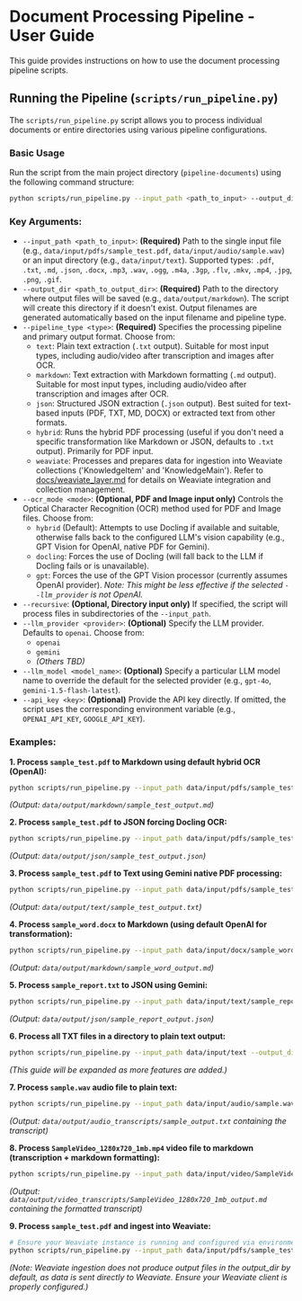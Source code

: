 # Document Processing Pipeline - User Guide

This guide provides instructions on how to use the document processing pipeline scripts.

## Running the Pipeline (`scripts/run_pipeline.py`)

The `scripts/run_pipeline.py` script allows you to process individual documents or entire directories using various pipeline configurations.

### Basic Usage

Run the script from the main project directory (`pipeline-documents`) using the following command structure:

```bash
python scripts/run_pipeline.py --input_path <path_to_input> --output_dir <path_to_output_dir> --pipeline_type <type> [options]
```

### Key Arguments:

*   `--input_path <path_to_input>`: **(Required)** Path to the single input file (e.g., `data/input/pdfs/sample_test.pdf`, `data/input/audio/sample.wav`) or an input directory (e.g., `data/input/text`). Supported types: `.pdf`, `.txt`, `.md`, `.json`, `.docx`, `.mp3`, `.wav`, `.ogg`, `.m4a`, `.3gp`, `.flv`, `.mkv`, `.mp4`, `.jpg`, `.png`, `.gif`.
*   `--output_dir <path_to_output_dir>`: **(Required)** Path to the directory where output files will be saved (e.g., `data/output/markdown`). The script will create this directory if it doesn't exist. Output filenames are generated automatically based on the input filename and pipeline type.
*   `--pipeline_type <type>`: **(Required)** Specifies the processing pipeline and primary output format. Choose from:
    *   `text`: Plain text extraction (`.txt` output). Suitable for most input types, including audio/video after transcription and images after OCR.
    *   `markdown`: Text extraction with Markdown formatting (`.md` output). Suitable for most input types, including audio/video after transcription and images after OCR.
    *   `json`: Structured JSON extraction (`.json` output). Best suited for text-based inputs (PDF, TXT, MD, DOCX) or extracted text from other formats.
    *   `hybrid`: Runs the hybrid PDF processing (useful if you don't need a specific transformation like Markdown or JSON, defaults to `.txt` output). Primarily for PDF input.
    *   `weaviate`: Processes and prepares data for ingestion into Weaviate collections ('KnowledgeItem' and 'KnowledgeMain'). Refer to [docs/weaviate_layer.md](docs/weaviate_layer.md) for details on Weaviate integration and collection management.
*   `--ocr_mode <mode>`: **(Optional, PDF and Image input only)** Controls the Optical Character Recognition (OCR) method used for PDF and Image files. Choose from:
    *   `hybrid` (Default): Attempts to use Docling if available and suitable, otherwise falls back to the configured LLM's vision capability (e.g., GPT Vision for OpenAI, native PDF for Gemini).
    *   `docling`: Forces the use of Docling (will fall back to the LLM if Docling fails or is unavailable).
    *   `gpt`: Forces the use of the GPT Vision processor (currently assumes OpenAI provider). *Note: This might be less effective if the selected `--llm_provider` is not OpenAI.*
*   `--recursive`: **(Optional, Directory input only)** If specified, the script will process files in subdirectories of the `--input_path`.
*   `--llm_provider <provider>`: **(Optional)** Specify the LLM provider. Defaults to `openai`. Choose from:
    *   `openai`
    *   `gemini`
    *   *(Others TBD)*
*   `--llm_model <model_name>`: **(Optional)** Specify a particular LLM model name to override the default for the selected provider (e.g., `gpt-4o`, `gemini-1.5-flash-latest`).
*   `--api_key <key>`: **(Optional)** Provide the API key directly. If omitted, the script uses the corresponding environment variable (e.g., `OPENAI_API_KEY`, `GOOGLE_API_KEY`).

### Examples:

**1. Process `sample_test.pdf` to Markdown using default hybrid OCR (OpenAI):**

```bash
python scripts/run_pipeline.py --input_path data/input/pdfs/sample_test.pdf --output_dir data/output/markdown --pipeline_type markdown
```
*(Output: `data/output/markdown/sample_test_output.md`)*

**2. Process `sample_test.pdf` to JSON forcing Docling OCR:**

```bash
python scripts/run_pipeline.py --input_path data/input/pdfs/sample_test.pdf --output_dir data/output/json --pipeline_type json --ocr_mode docling
```
*(Output: `data/output/json/sample_test_output.json`)*

**3. Process `sample_test.pdf` to Text using Gemini native PDF processing:**

```bash
python scripts/run_pipeline.py --input_path data/input/pdfs/sample_test.pdf --output_dir data/output/text --pipeline_type text --llm_provider gemini
```
*(Output: `data/output/text/sample_test_output.txt`)*

**4. Process `sample_word.docx` to Markdown (using default OpenAI for transformation):**

```bash
python scripts/run_pipeline.py --input_path data/input/docx/sample_word.docx --output_dir data/output/markdown --pipeline_type markdown
```
*(Output: `data/output/markdown/sample_word_output.md`)*

**5. Process `sample_report.txt` to JSON using Gemini:**

```bash
python scripts/run_pipeline.py --input_path data/input/text/sample_report.txt --output_dir data/output/json --pipeline_type json --llm_provider gemini
```
*(Output: `data/output/json/sample_report_output.json`)*

**6. Process all TXT files in a directory to plain text output:**

```bash
python scripts/run_pipeline.py --input_path data/input/text --output_dir data/output/text_batch --pipeline_type text
```

*(This guide will be expanded as more features are added.)*

**7. Process `sample.wav` audio file to plain text:**

```bash
python scripts/run_pipeline.py --input_path data/input/audio/sample.wav --output_dir data/output/audio_transcripts --pipeline_type text
```
*(Output: `data/output/audio_transcripts/sample_output.txt` containing the transcript)*

**8. Process `SampleVideo_1280x720_1mb.mp4` video file to markdown (transcription + markdown formatting):**

```bash
python scripts/run_pipeline.py --input_path data/input/video/SampleVideo_1280x720_1mb.mp4 --output_dir data/output/video_transcripts --pipeline_type markdown
```
*(Output: `data/output/video_transcripts/SampleVideo_1280x720_1mb_output.md` containing the formatted transcript)*

**9. Process `sample_test.pdf` and ingest into Weaviate:**

```bash
# Ensure your Weaviate instance is running and configured via environment variables or .env file
python scripts/run_pipeline.py --input_path data/input/pdfs/sample_test.pdf --pipeline_type weaviate
```
*(Note: Weaviate ingestion does not produce output files in the output_dir by default, as data is sent directly to Weaviate. Ensure your Weaviate client is properly configured.)*